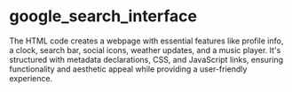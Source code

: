 # google_search_interface
 The HTML code creates a webpage with essential features like profile info, a clock, search bar, social icons, weather updates, and a music player. It's structured with metadata declarations, CSS, and JavaScript links, ensuring functionality and aesthetic appeal while providing a user-friendly experience.
